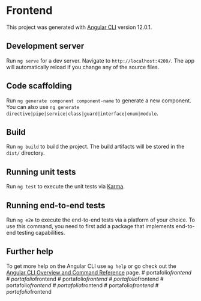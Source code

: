 # Frontend

This project was generated with [Angular CLI](https://github.com/angular/angular-cli) version 12.0.1.

## Development server

Run `ng serve` for a dev server. Navigate to `http://localhost:4200/`. The app will automatically reload if you change any of the source files.

## Code scaffolding

Run `ng generate component component-name` to generate a new component. You can also use `ng generate directive|pipe|service|class|guard|interface|enum|module`.

## Build

Run `ng build` to build the project. The build artifacts will be stored in the `dist/` directory.

## Running unit tests

Run `ng test` to execute the unit tests via [Karma](https://karma-runner.github.io).

## Running end-to-end tests

Run `ng e2e` to execute the end-to-end tests via a platform of your choice. To use this command, you need to first add a package that implements end-to-end testing capabilities.

## Further help

To get more help on the Angular CLI use `ng help` or go check out the [Angular CLI Overview and Command Reference](https://angular.io/cli) page.
#   p o r t a f o l i o _ f r o n t e n d  
 #   p o r t a f o l i o _ f r o n t e n d  
 #   p o r t a f o l i o _ f r o n t e n d  
 #   p o r t a f o l i o _ f r o n t e n d  
 #   p o r t a f o l i o _ f r o n t e n d  
 #   p o r t a f o l i o _ f r o n t e n d  
 #   p o r t a f o l i o _ f r o n t e n d  
 #   p o r t a f o l i o _ f r o n t e n d  
 